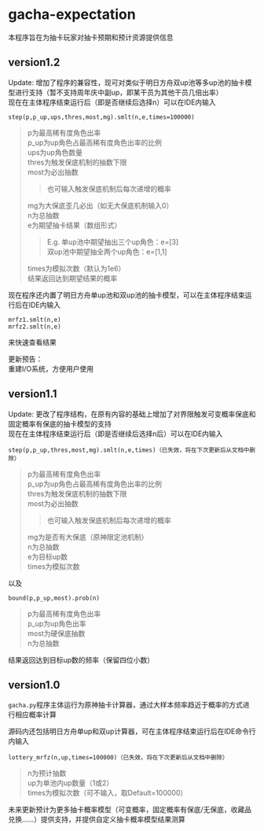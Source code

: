 # gacha-expectation<br>

本程序旨在为抽卡玩家对抽卡预期和预计资源提供信息<br>

version1.2
---
Update: 增加了程序的兼容性，现可对类似于明日方舟双up池等多up池的抽卡模型进行支持（暂不支持周年庆中副up，即某干员为其他干员几倍出率）<br>
现在在主体程序结束运行后（即是否继续后选择n）可以在IDE内输入
```
step(p,p_up,ups,thres,most,mg).smlt(n,e,times=100000)
```
>p为最高稀有度角色出率<br>
>p_up为up角色占最高稀有度角色出率的比例<br>
>ups为up角色数量<br>
>thres为触发保底机制的抽数下限<br>
>most为必出抽数<br>
>>也可输入触发保底机制后每次递增的概率<br>
>
>mg为大保底歪几必出（如无大保底机制输入0）<br>
>n为总抽数<br>
>e为期望抽卡结果（数组形式）<br>
>>E.g. 单up池中期望抽出三个up角色：e=[3]<br>
>>     双up池中期望抽全两个up角色：e=[1,1]<br>
>
>times为模拟次数（默认为1e6）<br>
结果返回达到期望结果的概率<br>

现在程序还内置了明日方舟单up池和双up池的抽卡模型，可以在主体程序结束运行后在IDE内输入
```
mrfz1.smlt(n,e)
mrfz2.smlt(n,e)
```
来快速查看结果<br>

更新预告：<br>
重建I/O系统，方便用户使用<br>

version1.1
---
Update: 更改了程序结构，在原有内容的基础上增加了对界限触发可变概率保底和固定概率有保底的抽卡模型的支持<br>
现在在主体程序结束运行后（即是否继续后选择n后）可以在IDE内输入
```
step(p,p_up,thres,most,mg).smlt(n,e,times)（已失效，将在下次更新后从文档中删除）
```
>p为最高稀有度角色出率<br>
>p_up为up角色占最高稀有度角色出率的比例<br>
>thres为触发保底机制的抽数下限<br>
>most为必出抽数<br>
>>也可输入触发保底机制后每次递增的概率<br>
>
>mg为是否有大保底（原神限定池机制）<br>
>n为总抽数<br>
>e为目标up数<br>
>times为模拟次数<br>

以及
```
bound(p,p_up,most).prob(n)
```
>p为最高稀有度角色出率<br>
>p_up为up角色出率<br>
>most为硬保底抽数<br>
>n为总抽数<br>

结果返回达到目标up数的频率（保留四位小数）<br>


version1.0
---
`gacha.py`程序主体运行为原神抽卡计算器，通过大样本频率趋近于概率的方式进行相应概率计算<br>

源码内还包括明日方舟单up和双up计算器，可在主体程序结束运行后在IDE命令行内输入
```
lottery_mrfz(n,up,times=100000)（已失效，将在下次更新后从文档中删除）
```
>n为预计抽数<br>
>up为单池内up数量（1或2）<br>
>times为模拟次数（可不输入，取Default=100000）<br>

未来更新预计为更多抽卡概率模型（可变概率，固定概率有保底/无保底，收藏品兑换……）提供支持，并提供自定义抽卡概率模型结果测算

